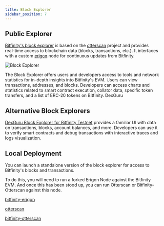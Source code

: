 ```yaml
---
title: Block Explorer
sidebar_position: 7
---
```


## Public Explorer

[Bitfinity's block explorer](https://explorer.bitfinity.network/) is based on the [otterscan](https://github.com/wmitsuda/otterscan) project and provides real-time access to blockchain data (blocks, transactions, etc.). It interfaces with a custom [erigon](https://github.com/ledgerwatch/erigon) node for continuous updates from Bitfinity.

![Block Explorer](/img/block-explorer.png)

The Block Explorer offers users and developers access to tools and network statistics for in-depth insights into Bitfinity's EVM. Users can view transactions, addresses, and blocks. Developers can access charts and statistics related to smart contract execution, collator data, specific token transfers, and a list of ERC-20 tokens on Bitfinity.
DexGuru

## Alternative Block Explorers

[DexGuru Block Explorer for  Bitfinity Testnet](https://bitfinity-test.dex.guru/) provides a familiar UI with data on transactions, blocks, account balances, and more. Developers can use it to verify smart contracts and debug transactions with interactive traces and logs visualization.

## Local Deployment

You can launch a standalone version of the block explorer for access to Bitfinity's blocks and transactions.

To do this, you will need to run a forked Erigon Node against the Bitfinity EVM. And once this has been stood up, you can run Otterscan or Bitfinity-Otterscan against this node.

[bitfinity-erigon](https://github.com/bitfinity-network/erigon)

[otterscan](https://github.com/wmitsuda/otterscan)

[bitfinity-otterscan](https://github.com/bitfinity-network/otterscan/tree/v1.30.0-modified)
